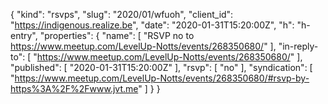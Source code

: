 {
  "kind": "rsvps",
  "slug": "2020/01/wfuoh",
  "client_id": "https://indigenous.realize.be",
  "date": "2020-01-31T15:20:00Z",
  "h": "h-entry",
  "properties": {
    "name": [
      "RSVP no to https://www.meetup.com/LevelUp-Notts/events/268350680/"
    ],
    "in-reply-to": [
      "https://www.meetup.com/LevelUp-Notts/events/268350680/"
    ],
    "published": [
      "2020-01-31T15:20:00Z"
    ],
    "rsvp": [
      "no"
    ],
    "syndication": [
      "https://www.meetup.com/LevelUp-Notts/events/268350680/#rsvp-by-https%3A%2F%2Fwww.jvt.me"
    ]
  }
}
